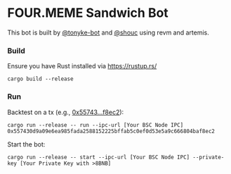 # FOUR.MEME Sandwich Bot

This bot is built by [@tonyke-bot](https://github.com/tonyke-bot) and [@shouc](https://github.com/shouc) using revm and artemis. 

### Build
Ensure you have Rust installed via https://rustup.rs/
```
cargo build --release
```

### Run
Backtest on a tx (e.g., [0x55743...f8ec2](https://bscscan.com/tx/0x557430d9a09e6ea985fada2588152225bffab5c0ef0d53e5a9c666804baf8ec2)):
```
cargo run --release -- run --ipc-url [Your BSC Node IPC] 0x557430d9a09e6ea985fada2588152225bffab5c0ef0d53e5a9c666804baf8ec2
```

Start the bot:

```
cargo run --release -- start --ipc-url [Your BSC Node IPC] --private-key [Your Private Key with >8BNB]
```
